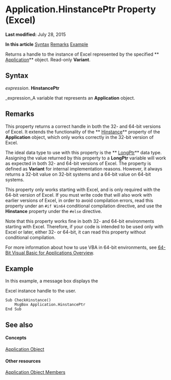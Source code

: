 
# Application.HinstancePtr Property (Excel)

 **Last modified:** July 28, 2015

 **In this article**
 [Syntax](#sectionSection0)
 [Remarks](#sectionSection1)
 [Example](#sectionSection2)


Returns a handle to the instance of Excel represented by the specified  ** [Application](19b73597-5cf9-4f56-8227-b5211f657f6f.md)** object. Read-only **Variant**.


## Syntax
<a name="sectionSection0"> </a>

 _expression_. **HinstancePtr**

 _expression_A variable that represents an  **Application** object.


## Remarks
<a name="sectionSection1"> </a>

This property returns a correct handle in both the 32- and 64-bit versions of Excel. It extends the functionality of the  ** [Hinstance](4551a0a2-0730-1288-7a13-b2beff2a2fca.md)** property of the **Application** object, which only works correctly in the 32-bit version of Excel.

The ideal data type to use with this property is the  ** [LongPtr](http://msdn.microsoft.com/library/10ee4c07-b686-5b86-5cea-250a9218e7ba%28Office.15%29.aspx)** data type. Assigning the value returned by this property to a **LongPtr** variable will work as expected in both 32- and 64-bit versions of Excel. The property is defined as **Variant** for internal implementation reasons. However, it always returns a 32-bit value on 32-bit systems and a 64-bit value on 64-bit systems.

This property only works starting with Excel, and is only required with the 64-bit version of Excel. If you must write code that will also work with earlier versions of Excel, in order to avoid compilation errors, read this property under an  `#if Win64` conditional compilation directive, and use the **Hinstance** property under the `#else` directive.

Note that this property works fine in both 32- and 64-bit environments starting with Excel. Therefore, if your code is intended to be used only with Excel or later, either 32- or 64-bit, it can read this property without conditional compilation.

For more information about how to use VBA in 64-bit environments, see  [64-Bit Visual Basic for Applications Overview](http://msdn.microsoft.com/library/a44e016f-1019-300e-5150-916ff32f70c1%28Office.15%29.aspx).


## Example
<a name="sectionSection2"> </a>

In this example, a message box displays the 

Excel instance handle to the user.




```
Sub CheckHinstance() 
    MsgBox Application.HinstancePtr 
End Sub 

```


## See also
<a name="sectionSection2"> </a>


#### Concepts


 [Application Object](19b73597-5cf9-4f56-8227-b5211f657f6f.md)
#### Other resources


 [Application Object Members](4cb9ca42-8d07-cc9c-2d80-4eb9a5921e1e.md)
